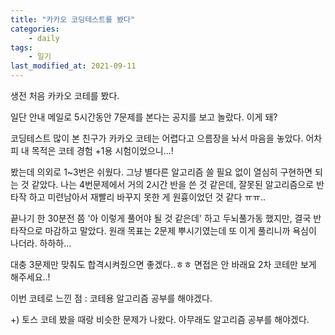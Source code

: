 ```yaml
---
title: "카카오 코딩테스트를 봤다"
categories:
    - daily
tags:
    - 일기
last_modified_at: 2021-09-11
---
```


생전 처음 카카오 코테를 봤다.

일단 안내 메일로 5시간동안 7문제를 본다는 공지를 보고 놀랐다. 이게 돼?

코딩테스트 많이 본 친구가 카카오 코테는 어렵다고 으름장을 놔서 마음을 놓았다. 어차피 내 목적은 코테 경험 +1용 시험이었으니...!

봤는데 의외로 1~3번은 쉬웠다. 그냥 별다른 알고리즘 쓸 필요 없이 열심히 구현하면 되는 것 같았다. 나는 4번문제에서 거의 2시간 반을 쓴 것 같은데, 잘못된 알고리즘으로 반타작 하고 미련남아서 재빨리 바꾸지 못한 게 원흉이었던 것 같다 ㅠㅠ..

끝나기 한 30분전 쯤 '아 이렇게 풀어야 될 것 같은데' 하고 두뇌풀가동 했지만, 결국 반타작으로 마감하고 말았다. 원래 목표는 2문제 뿌시기였는데 또 이게 풀리니까 욕심이 나더라. 하하하...

대충 3문제만 맞춰도 합격시켜줬으면 좋겠다..ㅎㅎ 면접은 안 바래요 2차 코테만 보게 해주세요..!

이번 코테로 느낀 점 : 코테용 알고리즘 공부를 해야겠다.

+) 토스 코테 봤을 때랑 비슷한 문제가 나왔다. 아무래도 알고리즘 공부를 해야겠다.